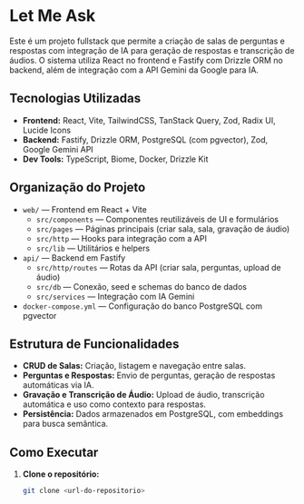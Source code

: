# Let Me Ask

Este é um projeto fullstack que permite a criação de salas de perguntas e respostas com integração de IA para geração de respostas e transcrição de áudios. O sistema utiliza React no frontend e Fastify com Drizzle ORM no backend, além de integração com a API Gemini da Google para IA.

## Tecnologias Utilizadas

- **Frontend:** React, Vite, TailwindCSS, TanStack Query, Zod, Radix UI, Lucide Icons
- **Backend:** Fastify, Drizzle ORM, PostgreSQL (com pgvector), Zod, Google Gemini API
- **Dev Tools:** TypeScript, Biome, Docker, Drizzle Kit

## Organização do Projeto

- `web/` — Frontend em React + Vite
  - `src/components` — Componentes reutilizáveis de UI e formulários
  - `src/pages` — Páginas principais (criar sala, sala, gravação de áudio)
  - `src/http` — Hooks para integração com a API
  - `src/lib` — Utilitários e helpers
- `api/` — Backend em Fastify
  - `src/http/routes` — Rotas da API (criar sala, perguntas, upload de áudio)
  - `src/db` — Conexão, seed e schemas do banco de dados
  - `src/services` — Integração com IA Gemini
- `docker-compose.yml` — Configuração do banco PostgreSQL com pgvector

## Estrutura de Funcionalidades

- **CRUD de Salas:** Criação, listagem e navegação entre salas.
- **Perguntas e Respostas:** Envio de perguntas, geração de respostas automáticas via IA.
- **Gravação e Transcrição de Áudio:** Upload de áudio, transcrição automática e uso como contexto para respostas.
- **Persistência:** Dados armazenados em PostgreSQL, com embeddings para busca semântica.

## Como Executar

1. **Clone o repositório:**
   ```sh
   git clone <url-do-repositorio>

